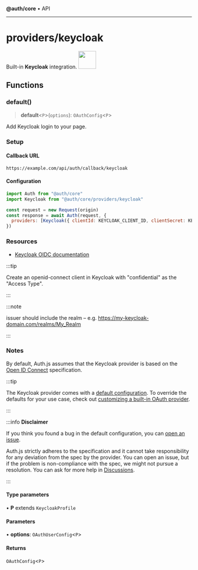 **@auth/core** • API

***

# providers/keycloak

<div style={{backgroundColor: "#000", display: "flex", justifyContent: "space-between", color: "#fff", padding: 16}}>
<span>Built-in <b>Keycloak</b> integration.</span>
<a href="https://keycloak.com">
  <img style={{display: "block"}} src="https://authjs.dev/img/providers/keycloak.svg" height="48" width="48"/>
</a>
</div>

## Functions

### default()

> **default**\<`P`\>(`options`): `OAuthConfig`\<`P`\>

Add Keycloak login to your page.

### Setup

#### Callback URL
```
https://example.com/api/auth/callback/keycloak
```

#### Configuration
```js
import Auth from "@auth/core"
import Keycloak from "@auth/core/providers/keycloak"

const request = new Request(origin)
const response = await Auth(request, {
  providers: [Keycloak({ clientId: KEYCLOAK_CLIENT_ID, clientSecret: KEYCLOAK_CLIENT_SECRET, issuer: KEYCLOAK_ISSUER, })],
})
```

### Resources

 - [Keycloak OIDC documentation](https://www.keycloak.org/docs/latest/server_admin/#_oidc_clients)

:::tip

Create an openid-connect client in Keycloak with "confidential" as the "Access Type".

:::

:::note

issuer should include the realm – e.g. https://my-keycloak-domain.com/realms/My_Realm

:::
### Notes

By default, Auth.js assumes that the Keycloak provider is
based on the [Open ID Connect](https://openid.net/specs/openid-connect-core-1_0.html) specification.

:::tip

The Keycloak provider comes with a [default configuration](https://github.com/nextauthjs/next-auth/blob/main/packages/core/src/providers/keycloak.ts).
To override the defaults for your use case, check out [customizing a built-in OAuth provider](https://authjs.dev/guides/providers/custom-provider#override-default-options).

:::

:::info **Disclaimer**

If you think you found a bug in the default configuration, you can [open an issue](https://authjs.dev/new/provider-issue).

Auth.js strictly adheres to the specification and it cannot take responsibility for any deviation from
the spec by the provider. You can open an issue, but if the problem is non-compliance with the spec,
we might not pursue a resolution. You can ask for more help in [Discussions](https://authjs.dev/new/github-discussions).

:::

#### Type parameters

• **P** extends `KeycloakProfile`

#### Parameters

• **options**: `OAuthUserConfig`\<`P`\>

#### Returns

`OAuthConfig`\<`P`\>

